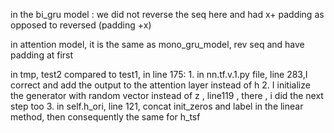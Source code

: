 in the bi_gru model : we did not reverse the seq here and had x+ padding as opposed to reversed (padding +x) 

in attention model, it is the same as mono_gru_model, rev seq and have padding at first

in tmp, test2 compared to test1, in line 175:
	1. in nn.tf.v.1.py  file, line 283,I correct and add the output to the attention layer instead of h
	2. I  initialize the generator with random vector instead of z , line119 , there , i did the next step too
	3. in self.h_ori, line 121, concat init_zeros and label in the linear method, then consequently the same for h_tsf


